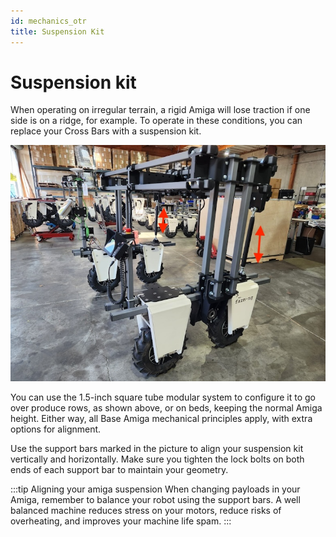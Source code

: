 ```yaml
---
id: mechanics_otr
title: Suspension Kit
---
```

# Suspension kit

When operating on irregular terrain, a rigid Amiga will lose traction if one side is on a ridge,
for example. To operate in these conditions, you can replace your Cross Bars with a suspension kit.

![image of an Over The Roll Suspension Kit in Amiga](./assets/otr.jpeg)

You can use the 1.5-inch square tube modular system to configure it to go over produce rows, as
shown above, or on beds, keeping the normal Amiga height. Either way, all Base Amiga mechanical
principles apply, with extra options for alignment.

Use the support bars marked in the picture to align your suspension kit vertically and
horizontally. Make sure you tighten the lock bolts on both ends of each support bar to
maintain your geometry.

:::tip Aligning your amiga suspension
When changing payloads in your Amiga, remember to balance your robot using the support
bars. A well balanced machine reduces stress on your motors, reduce risks of overheating, and
improves your machine life spam.
:::
